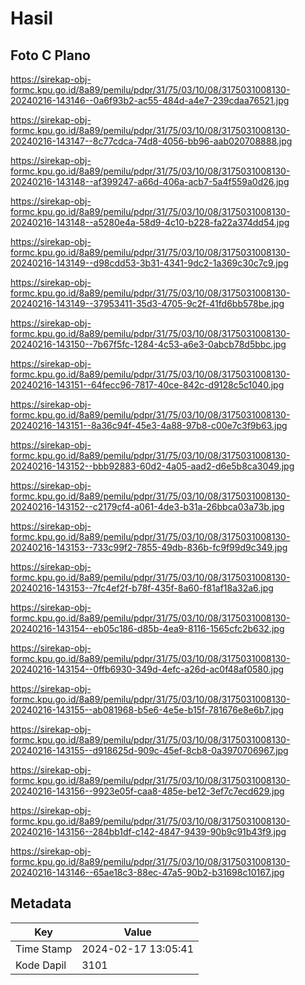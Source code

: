 # Hasil

## Foto C Plano

https://sirekap-obj-formc.kpu.go.id/8a89/pemilu/pdpr/31/75/03/10/08/3175031008130-20240216-143146--0a6f93b2-ac55-484d-a4e7-239cdaa76521.jpg

https://sirekap-obj-formc.kpu.go.id/8a89/pemilu/pdpr/31/75/03/10/08/3175031008130-20240216-143147--8c77cdca-74d8-4056-bb96-aab020708888.jpg

https://sirekap-obj-formc.kpu.go.id/8a89/pemilu/pdpr/31/75/03/10/08/3175031008130-20240216-143148--af399247-a66d-406a-acb7-5a4f559a0d26.jpg

https://sirekap-obj-formc.kpu.go.id/8a89/pemilu/pdpr/31/75/03/10/08/3175031008130-20240216-143148--a5280e4a-58d9-4c10-b228-fa22a374dd54.jpg

https://sirekap-obj-formc.kpu.go.id/8a89/pemilu/pdpr/31/75/03/10/08/3175031008130-20240216-143149--d98cdd53-3b31-4341-9dc2-1a369c30c7c9.jpg

https://sirekap-obj-formc.kpu.go.id/8a89/pemilu/pdpr/31/75/03/10/08/3175031008130-20240216-143149--37953411-35d3-4705-9c2f-41fd6bb578be.jpg

https://sirekap-obj-formc.kpu.go.id/8a89/pemilu/pdpr/31/75/03/10/08/3175031008130-20240216-143150--7b67f5fc-1284-4c53-a6e3-0abcb78d5bbc.jpg

https://sirekap-obj-formc.kpu.go.id/8a89/pemilu/pdpr/31/75/03/10/08/3175031008130-20240216-143151--64fecc96-7817-40ce-842c-d9128c5c1040.jpg

https://sirekap-obj-formc.kpu.go.id/8a89/pemilu/pdpr/31/75/03/10/08/3175031008130-20240216-143151--8a36c94f-45e3-4a88-97b8-c00e7c3f9b63.jpg

https://sirekap-obj-formc.kpu.go.id/8a89/pemilu/pdpr/31/75/03/10/08/3175031008130-20240216-143152--bbb92883-60d2-4a05-aad2-d6e5b8ca3049.jpg

https://sirekap-obj-formc.kpu.go.id/8a89/pemilu/pdpr/31/75/03/10/08/3175031008130-20240216-143152--c2179cf4-a061-4de3-b31a-26bbca03a73b.jpg

https://sirekap-obj-formc.kpu.go.id/8a89/pemilu/pdpr/31/75/03/10/08/3175031008130-20240216-143153--733c99f2-7855-49db-836b-fc9f99d9c349.jpg

https://sirekap-obj-formc.kpu.go.id/8a89/pemilu/pdpr/31/75/03/10/08/3175031008130-20240216-143153--7fc4ef2f-b78f-435f-8a60-f81af18a32a6.jpg

https://sirekap-obj-formc.kpu.go.id/8a89/pemilu/pdpr/31/75/03/10/08/3175031008130-20240216-143154--eb05c186-d85b-4ea9-8116-1565cfc2b632.jpg

https://sirekap-obj-formc.kpu.go.id/8a89/pemilu/pdpr/31/75/03/10/08/3175031008130-20240216-143154--0ffb6930-349d-4efc-a26d-ac0f48af0580.jpg

https://sirekap-obj-formc.kpu.go.id/8a89/pemilu/pdpr/31/75/03/10/08/3175031008130-20240216-143155--ab081968-b5e6-4e5e-b15f-781676e8e6b7.jpg

https://sirekap-obj-formc.kpu.go.id/8a89/pemilu/pdpr/31/75/03/10/08/3175031008130-20240216-143155--d918625d-909c-45ef-8cb8-0a3970706967.jpg

https://sirekap-obj-formc.kpu.go.id/8a89/pemilu/pdpr/31/75/03/10/08/3175031008130-20240216-143156--9923e05f-caa8-485e-be12-3ef7c7ecd629.jpg

https://sirekap-obj-formc.kpu.go.id/8a89/pemilu/pdpr/31/75/03/10/08/3175031008130-20240216-143156--284bb1df-c142-4847-9439-90b9c91b43f9.jpg

https://sirekap-obj-formc.kpu.go.id/8a89/pemilu/pdpr/31/75/03/10/08/3175031008130-20240216-143146--65ae18c3-88ec-47a5-90b2-b31698c10167.jpg


## Metadata

| Key        | Value               |
| ---------- | ------------------- |
| Time Stamp | 2024-02-17 13:05:41 |
| Kode Dapil | 3101                |



